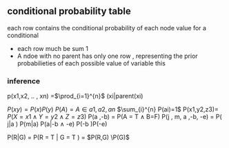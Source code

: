 ## conditional probability table 
each row contains the conditional probability of each node value for a conditional 
- each row much be sum 1 
- A ndoe with no parent has only one row , representing the prior probabilieties of each possible value of variable 
this


### inference 



p(x1,x2, .. , xn) =$\prod_{i=1}^{n}$ (xi|parent(xi)

$P(xy) = P(x)P(y)$ 
$P(A) = A \in {{a1,a2,an}}$
$\sum_{i}^{n} P(ai)=1$ 
P(x1,y2,z3)= $P(X = x1 \land Y=y2 \land Z =z3)$ 
P(a ,-b) = P(A = T $\land$ B=F)
P(j , m, a ,-b, -e) = P( j|a ) P(m|a) P(a|-b $\land$ -e) P(-b )P(-e)

P(R|G) = P(R = T | G = T ) =  $P(R,G) \P(G)$  
